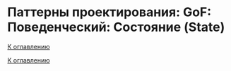 # Паттерны проектирования: GoF: Поведенческий: Состояние (State)

<!--
https://refactoring.guru/ru/design-patterns/catalog
-->

[К оглавлению](../../README.md)



[К оглавлению](../../README.md)
